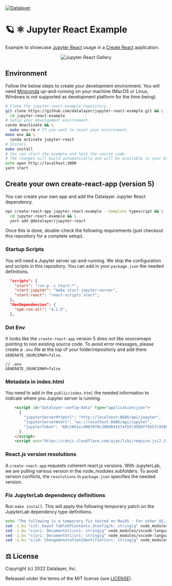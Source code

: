 [![Datalayer](https://assets.datalayer.design/datalayer-25.svg)](https://datalayer.io)

# 🪐 ⚛️ Jupyter React Example

Example to showcase [Jupyter React](https://github.com/datalayer/jupyter-react) usage in a [Create React](https://reactjs.org/docs/create-a-new-react-app.html) application.

<div align="center" style="text-align: center">
  <img alt="Jupyter React Gallery" src="https://datalayer-jupyter-examples.s3.amazonaws.com/jupyter-react-gallery.gif" />
</div>

## Environment

Follow the below steps to create your development environment. You will need [Miniconda](https://docs.conda.io/en/latest/miniconda.html) up-and-running on your machine (MacOS or Linux, Windows is not supported as development platform for the time-being).

```bash
# Clone the jupyter-react-example repository.
git clone https://github.com/datalayer/jupyter-react-example.git && \
  cd jupyter-react-example
# Setup your development environment.
conda deactivate && \
  make env-rm # If you want to reset your environment.
make env && \
  conda activate jupyter-react
# Install.
make install
# You can start the example and hack the source code.
# The changes will build automatically and will be available in your browser.
echo open http://localhost:3000
yarn start
```

## Create your own create-react-app (version 5)

You can create your own app and add the Datalayer Jupyter React dependency.

```bash
npx create-react-app jupyter-react-example --template typescript && \
  cd jupyter-react-example && \
  yarn add @datalayer/jupyter-react
```

Once this is done, double-check the following requirements (just checkout this repository for a complete setup).

### Startup Scripts

You will need a Jupyter server up-and-running. We ship the configuration and scripts in this repository. You can add in your `package.json` the needed definitions.

```json
  "scripts": {
    "start": "run-p -c start:*",
    "start:jupyter": "make start-jupyter-server",
    "start:react": "react-scripts start",
  },
  "devDependencies": {
    "npm-run-all": "4.1.5",
  },
```

### Dot Env

It looks like the `create-react-app` version 5 does not like sourcemaps pointing to non existing source code. To avoid error messages, please create a `.env` file at the top of your folder/repositoriy and add there `GENERATE_SOURCEMAP=false`.

```dotenv
// .env
GENERATE_SOURCEMAP=false
```

### Metadata in index.html

You need to add in the `public/index.html` the needed information to indicate where you Jupyter server is running.

```html
    <script id="datalayer-config-data" type="application/json">
      {
        "jupyterServerHttpUrl": "http://localhost:8686/api/jupyter",
        "jupyterServerWsUrl": "ws://localhost:8686/api/jupyter",
        "jupyterToken": "60c1661cc408f978c309d04157af55c9588ff9557c9380e4fb50785750703da6"
      }
    </script>
    <script src="https://cdnjs.cloudflare.com/ajax/libs/require.js/2.3.4/require.min.js"></script>
```

### React.js version resolutions

A `create-react-app` requests coherent react.js versions. With JupyterLab, we are pulling various version in the node_modules subfolders. To avoid version conflicts, the `resolutions` in `package.json` specifies the needed version.

### Fix JupyterLab dependency definitions

Run `make install`. This will apply the following temporary patch on the JupyterLab dependency type definitions.

```bash
echo "The following is a temporary fix tested on MacOS - For other OS, you may need to fix manually"
sed -i.bu "s|k: keyof TableOfContents.IConfig|k: string|g" node_modules/\@jupyterlab/notebook/lib/toc.d.ts
sed -i.bu "s|uri: DocumentUri|uri: string|g" node_modules/vscode-languageserver-protocol/lib/common/protocol.diagnostic.d.ts
sed -i.bu "s|uri: DocumentUri|uri: string|g" node_modules/vscode-languageserver-types/lib/umd/main.d.ts
sed -i.bu "s|id: ChangeAnnotationIdentifier|uri: string|g" node_modules/vscode-languageserver-types/lib/umd/main.d.ts
```

## ⚖️ License

Copyright (c) 2022 Datalayer, Inc.

Released under the terms of the MIT license (see [LICENSE](./LICENSE)).
